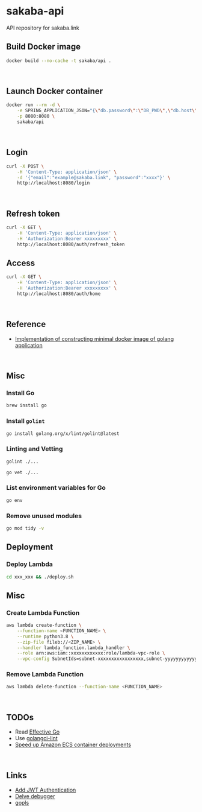 # sakaba-api
API repository for sakaba.link

## Build Docker image
```sh
docker build --no-cache -t sakaba/api .
```

&nbsp;

## Launch Docker container
```sh
docker run --rm -d \
    -e SPRING_APPLICATION_JSON="{\"db.password\":\"DB_PWD\",\"db.host\":\"DB_HOST\",\"db.name\":\"DB_NAME\",\"db.user\":\"DB_USER\"}" \
    -p 8080:8080 \
    sakaba/api
```

&nbsp;

## Login
```sh
curl -X POST \
    -H 'Content-Type: application/json' \
    -d '{"email":"example@sakaba.link", "password":"xxxx"}' \
    http://localhost:8080/login
```

&nbsp;

## Refresh token
```sh
curl -X GET \
    -H 'Content-Type: application/json' \
    -H 'Authorization:Bearer xxxxxxxxx' \
    http://localhost:8080/auth/refresh_token
```

## Access
```sh
curl -X GET \
    -H 'Content-Type: application/json' \
    -H 'Authorization:Bearer xxxxxxxxx' \
    http://localhost:8080/auth/home
```

&nbsp;

## Reference
- [Implementation of constructing minimal docker image of golang application](https://developpaper.com/implementation-of-constructing-minimal-docker-image-of-golang-application/)

&nbsp;

## Misc
### Install Go
```sh
brew install go
```

### Install `golint`
```sh
go install golang.org/x/lint/golint@latest
```

### Linting and Vetting
```sh
golint ./...
```

```sh
go vet ./...
```

### List environment variables for Go
```sh
go env
```

### Remove unused modules
```sh
go mod tidy -v
```

## Deployment
### Deploy Lambda
```bash
cd xxx_xxx && ./deploy.sh
```

## Misc
### Create Lambda Function
```bash
aws lambda create-function \
    --function-name <FUNCTION_NAME> \
    --runtime python3.8 \
    --zip-file fileb://<ZIP_NAME> \
    --handler lambda_function.lambda_handler \
    --role arn:aws:iam::xxxxxxxxxxxx:role/lambda-vpc-role \
    --vpc-config SubnetIds=subnet-xxxxxxxxxxxxxxxxx,subnet-yyyyyyyyyyyyyyyyy,SecurityGroupIds=sg-xxxxxxxxxxxxxxxxx
```
### Remove Lambda Function
```bash
aws lambda delete-function --function-name <FUNCTION_NAME>
```

&nbsp;

## TODOs
- Read [Effective Go](https://go.dev/doc/effective_go)
- Use [golangci-lint](https://oreil.ly/O15u-)
- [Speed up Amazon ECS container deployments](https://nathanpeck.com/speeding-up-amazon-ecs-container-deployments/)

&nbsp;

## Links
- [Add JWT Authentication](https://github.com/appleboy/gin-jwt)
- [Delve debugger](https://oreil.ly/sosLu)
- [gopls](https://oreil.ly/TLapT)
